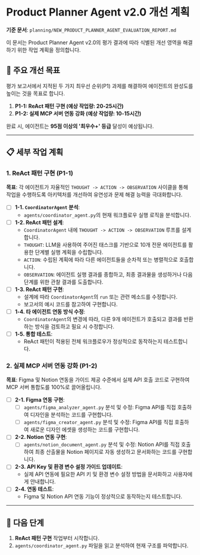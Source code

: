 # Product Planner Agent v2.0 개선 계획

**기준 문서**: `planning/NEW_PRODUCT_PLANNER_AGENT_EVALUATION_REPORT.md`

이 문서는 Product Planner Agent v2.0의 평가 결과에 따라 식별된 개선 영역을 해결하기 위한 작업 계획을 정의합니다.

## 🎯 주요 개선 목표

평가 보고서에서 지적된 두 가지 최우선 순위(P1) 과제를 해결하여 에이전트의 완성도를 높이는 것을 목표로 합니다.

1.  **P1-1: ReAct 패턴 구현 (예상 작업량: 20-25시간)**
2.  **P1-2: 실제 MCP 서버 연동 강화 (예상 작업량: 10-15시간)**

완료 시, 에이전트는 **95점 이상의 '최우수+' 등급** 달성이 예상됩니다.

---

## 📋 세부 작업 계획

### 1. ReAct 패턴 구현 (P1-1)

**목표**: 각 에이전트가 자율적인 `THOUGHT -> ACTION -> OBSERVATION` 사이클을 통해 작업을 수행하도록 아키텍처를 개선하여 유연성과 문제 해결 능력을 극대화합니다.

- [ ] **1-1. `CoordinatorAgent` 분석**:
    - `agents/coordinator_agent.py`의 현재 워크플로우 실행 로직을 분석합니다.
- [ ] **1-2. ReAct 패턴 설계**:
    - `CoordinatorAgent` 내에 `THOUGHT -> ACTION -> OBSERVATION` 루프를 설계합니다.
    - `THOUGHT`: LLM을 사용하여 주어진 태스크를 기반으로 10개 전문 에이전트를 활용한 단계별 실행 계획을 수립합니다.
    - `ACTION`: 수립된 계획에 따라 다른 에이전트들을 순차적 또는 병렬적으로 호출합니다.
    - `OBSERVATION`: 에이전트 실행 결과를 종합하고, 최종 결과물을 생성하거나 다음 단계를 위한 관찰 결과를 도출합니다.
- [ ] **1-3. ReAct 패턴 구현**:
    - 설계에 따라 `CoordinatorAgent`의 `run` 또는 관련 메소드를 수정합니다.
    - 보고서의 예시 코드를 참고하여 구현합니다.
- [ ] **1-4. 타 에이전트 연동 방식 수정**:
    - `CoordinatorAgent`의 변경에 따라, 다른 9개 에이전트가 호출되고 결과를 반환하는 방식을 검토하고 필요 시 수정합니다.
- [ ] **1-5. 통합 테스트**:
    - ReAct 패턴이 적용된 전체 워크플로우가 정상적으로 동작하는지 테스트합니다.

### 2. 실제 MCP 서버 연동 강화 (P1-2)

**목표**: Figma 및 Notion 연동을 가이드 제공 수준에서 실제 API 호출 코드로 구현하여 MCP 서버 통합도를 100%로 끌어올립니다.

- [ ] **2-1. Figma 연동 구현**:
    - [ ] `agents/figma_analyzer_agent.py` 분석 및 수정: Figma API를 직접 호출하여 디자인을 분석하는 코드를 구현합니다.
    - [ ] `agents/figma_creator_agent.py` 분석 및 수정: Figma API를 직접 호출하여 새로운 디자인 에셋을 생성하는 코드를 구현합니다.
- [ ] **2-2. Notion 연동 구현**:
    - [ ] `agents/notion_document_agent.py` 분석 및 수정: Notion API를 직접 호출하여 최종 산출물을 Notion 페이지로 자동 생성하고 문서화하는 코드를 구현합니다.
- [ ] **2-3. API Key 및 환경 변수 설정 가이드 업데이트**:
    - 실제 API 연동에 필요한 API 키 및 환경 변수 설정 방법을 문서화하고 사용자에게 안내합니다.
- [ ] **2-4. 연동 테스트**:
    - Figma 및 Notion API 연동 기능이 정상적으로 동작하는지 테스트합니다.

---

## 🚀 다음 단계

1.  **ReAct 패턴 구현** 작업부터 시작합니다.
2.  `agents/coordinator_agent.py` 파일을 읽고 분석하여 현재 구조를 파악합니다. 